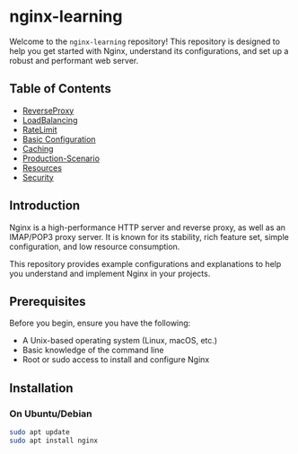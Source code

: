 # nginx-learning

Welcome to the `nginx-learning` repository! This repository is designed to help you get started with Nginx, understand its configurations, and set up a robust and performant web server.

## Table of Contents

- [ReverseProxy](#ReverseProxy)
- [LoadBalancing](#LoadBalancing)
- [RateLimit](#RateLimit)
- [Basic Configuration](#basic-configuration)
- [Caching](#caching)
- [Production-Scenario](#Production-Scenario)
- [Resources](#resources)
- [Security](#Security)

## Introduction

Nginx is a high-performance HTTP server and reverse proxy, as well as an IMAP/POP3 proxy server. It is known for its stability, rich feature set, simple configuration, and low resource consumption.

This repository provides example configurations and explanations to help you understand and implement Nginx in your projects.

## Prerequisites

Before you begin, ensure you have the following:

- A Unix-based operating system (Linux, macOS, etc.)
- Basic knowledge of the command line
- Root or sudo access to install and configure Nginx

## Installation

### On Ubuntu/Debian

```sh
sudo apt update
sudo apt install nginx
